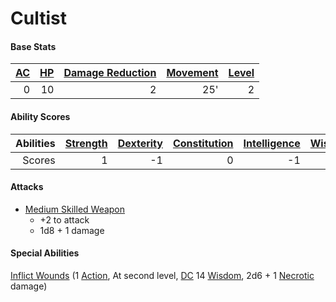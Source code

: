 # Cultist

#### Base Stats

| [AC](../../../Player%20Characters/Derived%20Statistics/Armor%20Class.md) | [HP](../../../Player%20Characters/Derived%20Statistics/Health%20Points.md) | [Damage Reduction](../../../Items/Equipment/Individual%20Item%20Cards/Armors/Armor%20Properties/Armor%20X%20Property.md) | [Movement](../../../Game%20Procedures/Movement.md) | [Level](../../../Player%20Characters/Derived%20Statistics/Level.md) |
| -----------------------------------------------------------------------: | -------------------------------------------------------------------------: | -----------------------------------------------------------------------------------------------------------------------: | -------------------------------------------------: | ------------------------------------------------------------------: |
|                                                                        0 |                                                                         10 |                                                                                                                        2 |                                                25' |                                                                   2 |
#### Ability Scores

| Abilities | [Strength](../../../Player%20Characters/Chosen%20Statistics/Strength.md) | [Dexterity](../../../Player%20Characters/Chosen%20Statistics/Dexterity.md) | [Constitution](../../../Player%20Characters/Chosen%20Statistics/Constitution.md) | [Intelligence](../../../Player%20Characters/Chosen%20Statistics/Intelligence.md) | [Wisdom](../../../Player%20Characters/Chosen%20Statistics/Wisdom.md)<br> | [Charisma](../../../Player%20Characters/Chosen%20Statistics/Charisma.md)<br> |
| --------: | -----------------------------------------------------------------------: | -------------------------------------------------------------------------: | -------------------------------------------------------------------------------: | -------------------------------------------------------------------------------: | -----------------------------------------------------------------------: | ---------------------------------------------------------------------------: |
|    Scores |                                                                        1 |                                                                         -1 |                                                                                0 |                                                                               -1 |                                                                        2 |                                                                            0 |
#### Attacks
- [Medium Skilled Weapon](../../../Items/Equipment/Individual%20Item%20Cards/Weapons/Melee%20Weapons/Medium%20Skilled%20Weapon.md)
	- +2 to attack
	- 1d8 + 1 damage
#### Special Abilities
[Inflict Wounds](../../../Magic/Spells/Mythril%20Spells/Level%201/Inflict%20Wounds.md) (1 [Action](../../../Game%20Procedures/Action.md), At second level, [DC](../../../Game%20Procedures/DC.md) 14 [Wisdom](../../../Player%20Characters/Chosen%20Statistics/Wisdom.md), 2d6 + 1 [Necrotic](../../../Damage%20Types/Necrotic.md) damage)